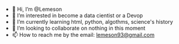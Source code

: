 - 👋 Hi, I’m @Lemeson
- 👀 I’m interested in become a data cientist or a Devop
- 🌱 I’m currently learning html, python, algothms, science's history
- 💞️ I’m looking to collaborate on nothing in this moment
- 📫 How to reach me by the email: lemeson93@gmail.com

<!---
Lemeson/Lemeson is a ✨ special ✨ repository because its `README.md` (this file) appears on your GitHub profile.
You can click the Preview link to take a look at your changes.
--->
